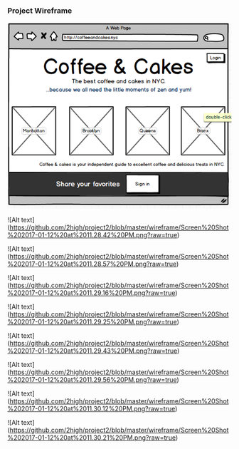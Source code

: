 ### Project Wireframe

![Alt text](https://github.com/2high/project2/blob/master/wireframe/Screen%20Shot%202017-01-12%20at%2011.28.29%20PM.png?raw=true)

![Alt text] (https://github.com/2high/project2/blob/master/wireframe/Screen%20Shot%202017-01-12%20at%2011.28.42%20PM.png?raw=true)

![Alt text] (https://github.com/2high/project2/blob/master/wireframe/Screen%20Shot%202017-01-12%20at%2011.28.57%20PM.png?raw=true)

![Alt text] (https://github.com/2high/project2/blob/master/wireframe/Screen%20Shot%202017-01-12%20at%2011.29.16%20PM.png?raw=true)

![Alt text] (https://github.com/2high/project2/blob/master/wireframe/Screen%20Shot%202017-01-12%20at%2011.29.25%20PM.png?raw=true)

![Alt text] (https://github.com/2high/project2/blob/master/wireframe/Screen%20Shot%202017-01-12%20at%2011.29.43%20PM.png?raw=true)

![Alt text] (https://github.com/2high/project2/blob/master/wireframe/Screen%20Shot%202017-01-12%20at%2011.29.56%20PM.png?raw=true)

![Alt text] (https://github.com/2high/project2/blob/master/wireframe/Screen%20Shot%202017-01-12%20at%2011.30.12%20PM.png?raw=true)

![Alt text] (https://github.com/2high/project2/blob/master/wireframe/Screen%20Shot%202017-01-12%20at%2011.30.21%20PM.png?raw=true)
